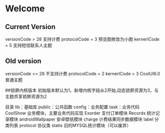 # Welcome

## Current Version
versionCode > 28  支持计费
protocolCode = 3  预览图修改为小图
kernerlCode = 5   支持短信联系人主题   

## Old version

versionCode <= 28 不支持计费
protocolCode = 2 
kernerlCode = 3  CoolUI6.0普通主题

##锁屏内核版本
初始版本默认为1，新增内核字段从2开始,动态锁屏资源为3，与主题共享锁屏资源为2

目录
lib：基础库
public：公共函数
config：业务配置
task：业务代码
    CoolShow 	业务模块，主要业务代码实现
    Exorder 	支付订单模块
    Records 	统计记录模块
    androidWallpaper 	安卓壁纸模块
    charge 	计费结果同步数据模块
    label 	分类列表
    protocol 	协议类
    statis 	旧的MYSQL统计模块（可以废弃）